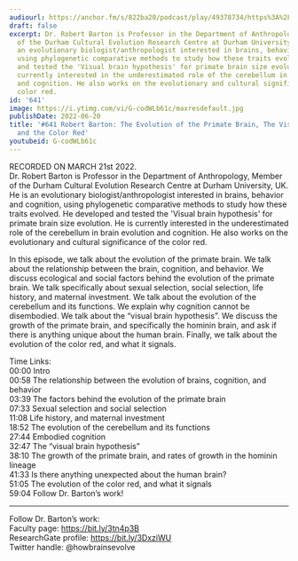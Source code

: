 ```yaml
---
audiourl: https://anchor.fm/s/822ba20/podcast/play/49378734/https%3A%2F%2Fd3ctxlq1ktw2nl.cloudfront.net%2Fstaging%2F2022-2-21%2Fd5e4547b-3c1d-5402-e7e9-4fc28a33cc79.m4a
draft: false
excerpt: Dr. Robert Barton is Professor in the Department of Anthropology, Member
  of the Durham Cultural Evolution Research Centre at Durham University, UK. He is
  an evolutionary biologist/anthropologist interested in brains, behavior and cognition,
  using phylogenetic comparative methods to study how these traits evolved. He developed
  and tested the 'Visual brain hypothesis' for primate brain size evolution. He is
  currently interested in the underestimated role of the cerebellum in brain evolution
  and cognition. He also works on the evolutionary and cultural significance of the
  color red.
id: '641'
image: https://i.ytimg.com/vi/G-codWLb61c/maxresdefault.jpg
publishDate: 2022-06-20
title: '#641 Robert Barton: The Evolution of the Primate Brain, The Visual Brain,
  and the Color Red'
youtubeid: G-codWLb61c
---
```

<div class="timelinks">

RECORDED ON MARCH 21st 2022.  
Dr. Robert Barton is Professor in the Department of Anthropology, Member of the Durham Cultural Evolution Research Centre at Durham University, UK. He is an evolutionary biologist/anthropologist interested in brains, behavior and cognition, using phylogenetic comparative methods to study how these traits evolved. He developed and tested the 'Visual brain hypothesis' for primate brain size evolution. He is currently interested in the underestimated role of the cerebellum in brain evolution and cognition. He also works on the evolutionary and cultural significance of the color red.

In this episode, we talk about the evolution of the primate brain. We talk about the relationship between the brain, cognition, and behavior. We discuss ecological and social factors behind the evolution of the primate brain. We talk specifically about sexual selection, social selection, life history, and maternal investment. We talk about the evolution of the cerebellum and its functions. We explain why cognition cannot be disembodied. We talk about the “visual brain hypothesis”. We discuss the growth of the primate brain, and specifically the hominin brain, and ask if there is anything unique about the human brain. Finally, we talk about the evolution of the color red, and what it signals.

Time Links:  
<time>00:00</time> Intro  
<time>00:58</time> The relationship between the evolution of brains, cognition, and behavior  
<time>03:39</time> The factors behind the evolution of the primate brain  
<time>07:33</time> Sexual selection and social selection  
<time>11:08</time> Life history, and maternal investment  
<time>18:52</time> The evolution of the cerebellum and its functions  
<time>27:44</time> Embodied cognition  
<time>32:47</time> The “visual brain hypothesis”  
<time>38:10</time> The growth of the primate brain, and rates of growth in the hominin lineage  
<time>41:33</time> Is there anything unexpected about the human brain?  
<time>51:05</time> The evolution of the color red, and what it signals  
<time>59:04</time> Follow Dr. Barton’s work!

---

Follow Dr. Barton’s work:  
Faculty page: https://bit.ly/3tn4p3B  
ResearchGate profile: https://bit.ly/3DxziWU  
Twitter handle: @howbrainsevolve
</div>

